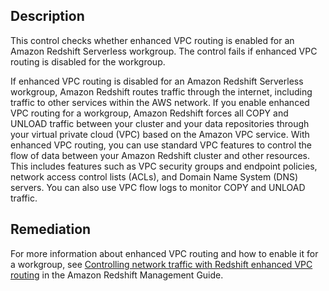 ## Description

This control checks whether enhanced VPC routing is enabled for an Amazon Redshift Serverless workgroup. The control fails if enhanced VPC routing is disabled for the workgroup.

If enhanced VPC routing is disabled for an Amazon Redshift Serverless workgroup, Amazon Redshift routes traffic through the internet, including traffic to other services within the AWS network. If you enable enhanced VPC routing for a workgroup, Amazon Redshift forces all COPY and UNLOAD traffic between your cluster and your data repositories through your virtual private cloud (VPC) based on the Amazon VPC service. With enhanced VPC routing, you can use standard VPC features to control the flow of data between your Amazon Redshift cluster and other resources. This includes features such as VPC security groups and endpoint policies, network access control lists (ACLs), and Domain Name System (DNS) servers. You can also use VPC flow logs to monitor COPY and UNLOAD traffic.

## Remediation

For more information about enhanced VPC routing and how to enable it for a workgroup, see [Controlling network traffic with Redshift enhanced VPC routing](https://docs.aws.amazon.com/redshift/latest/mgmt/enhanced-vpc-routing.html) in the Amazon Redshift Management Guide.